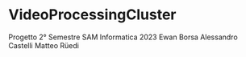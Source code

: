 # VideoProcessingCluster
Progetto 2° Semestre SAM Informatica 2023
Ewan Borsa
Alessandro Castelli
Matteo Rüedi
